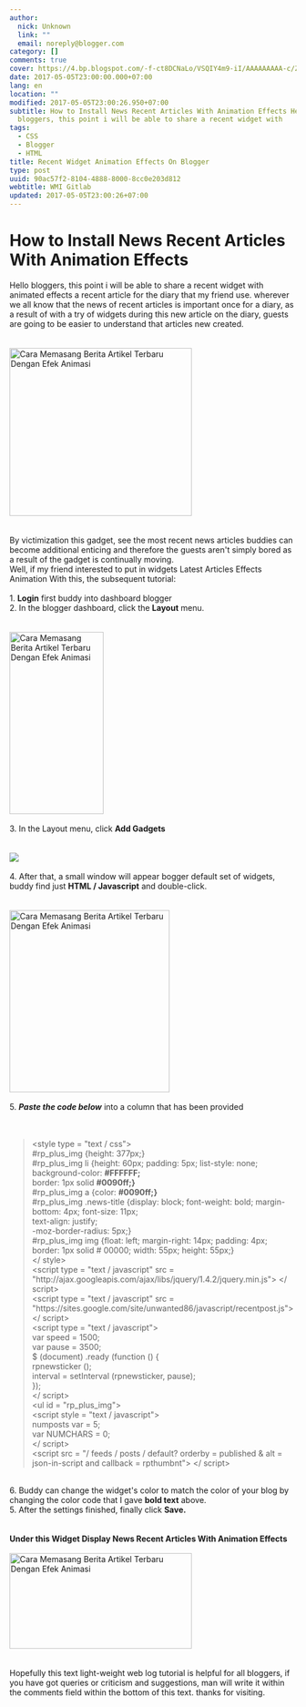 ```yaml
---
author:
  nick: Unknown
  link: ""
  email: noreply@blogger.com
category: []
comments: true
cover: https://4.bp.blogspot.com/-f-ct8DCNaLo/VSQIY4m9-iI/AAAAAAAAA-c/ZMxcl6H0S60/s1600/recent_posts.jpg
date: 2017-05-05T23:00:00.000+07:00
lang: en
location: ""
modified: 2017-05-05T23:00:26.950+07:00
subtitle: How to Install News Recent Articles With Animation Effects Hello
  bloggers, this point i will be able to share a recent widget with
tags:
  - CSS
  - Blogger
  - HTML
title: Recent Widget Animation Effects On Blogger
type: post
uuid: 90ac57f2-8104-4888-8000-8cc0e203d812
webtitle: WMI Gitlab
updated: 2017-05-05T23:00:26+07:00
---
```


<div dir="ltr" style="text-align: left;" trbidi="on"><h1>    How to Install News Recent Articles With Animation Effects </h1><div>Hello bloggers, this point i will be able to share a recent widget with animated effects a recent article for the diary that my friend use. wherever we all know that the news of recent articles is important once for a diary, as a result of with a try of widgets during this new article on the diary, guests are going to be easier to understand that articles new created.     <br><br><br><div><a href="http://4.bp.blogspot.com/-f-ct8DCNaLo/VSQIY4m9-iI/AAAAAAAAA-c/ZMxcl6H0S60/s1600/recent_posts.jpg" rel="noopener noreferer nofollow">            <img alt="Cara Memasang Berita Artikel Terbaru Dengan Efek Animasi" border="0" height="295" src="https://4.bp.blogspot.com/-f-ct8DCNaLo/VSQIY4m9-iI/AAAAAAAAA-c/ZMxcl6H0S60/s1600/recent_posts.jpg" title="How to Install News Recent Articles With Animation Effects" width="320">        </a>    </div><br><br>By victimization this gadget, see the most recent news articles buddies can become additional enticing and therefore the guests aren't simply bored as a result of the gadget is continually moving.<br>Well, if my friend interested to put in widgets Latest Articles Effects Animation With this, the subsequent tutorial:<br><br>1. <strong>Login</strong> first buddy into dashboard blogger<br>2. In the blogger dashboard, click the <strong>Layout</strong> menu.<br><strong>        <br>    </strong>    <br><div><a href="http://3.bp.blogspot.com/-a3GaTS9s-tY/VSQK9XxfbiI/AAAAAAAAA-w/EyhJjPprFxE/s1600/Screenshot_20.png" rel="noopener noreferer nofollow">            <img alt="Cara Memasang Berita Artikel Terbaru Dengan Efek Animasi" border="0" height="320" src="https://3.bp.blogspot.com/-a3GaTS9s-tY/VSQK9XxfbiI/AAAAAAAAA-w/EyhJjPprFxE/s1600/Screenshot_20.png" title="How to Install News Recent Articles With Animation Effects" width="165">        </a>    </div><strong>        <br>    </strong>    3. In the Layout menu, click <strong>Add Gadgets</strong>    <br><strong>        <br>    </strong>    <br><div><a href="http://2.bp.blogspot.com/-IMUmChHuG0Q/VSQK6TInJnI/AAAAAAAAA-o/jsRTN0f9sUs/s1600/Screenshot_1.png" rel="noopener noreferer nofollow">            <img border="0" src="https://2.bp.blogspot.com/-IMUmChHuG0Q/VSQK6TInJnI/AAAAAAAAA-o/jsRTN0f9sUs/s1600/Screenshot_1.png">        </a>    </div><strong>        <br>    </strong>    4. After that, a small window will appear bogger default set of widgets,     buddy find just <strong>HTML / Javascript</strong> and double-click.     <br><br><br><div><a href="http://2.bp.blogspot.com/-L6020LFPtpU/VSQK_ZCc4HI/AAAAAAAAA-4/2MZdFRkTKSI/s1600/Screenshot_21.png" rel="noopener noreferer nofollow">            <img alt="Cara Memasang Berita Artikel Terbaru Dengan Efek Animasi" border="0" height="320" src="https://2.bp.blogspot.com/-L6020LFPtpU/VSQK_ZCc4HI/AAAAAAAAA-4/2MZdFRkTKSI/s1600/Screenshot_21.png" title="How to Install News Recent Articles With Animation Effects" width="281">        </a>    </div><br>5. <strong><em>Paste the code below</em></strong> into a column that has     been provided     <br><br><br><blockquote>&lt;style type = "text / css"&gt;         <br>#rp_plus_img {height: 377px;}         <br>#rp_plus_img li {height: 60px; padding: 5px; list-style: none;         <br>background-color: <strong>#FFFFFF;</strong>        <br>border: 1px solid <strong>#0090ff;}</strong>        <br>#rp_plus_img a {color: <strong>#0090ff;}</strong>        <br>#rp_plus_img .news-title {display: block; font-weight: bold;         margin-bottom: 4px; font-size: 11px;         <br>text-align: justify;         <br>-moz-border-radius: 5px;}         <br>#rp_plus_img img {float: left; margin-right: 14px; padding: 4px;         border: 1px solid # 00000; width: 55px; height: 55px;}         <br>&lt;/ style&gt;         <br>&lt;script type = "text / javascript" src =         "http://ajax.googleapis.com/ajax/libs/jquery/1.4.2/jquery.min.js"&gt;         &lt;/ script&gt;         <br>&lt;script type = "text / javascript" src =         "https://sites.google.com/site/unwanted86/javascript/recentpost.js"&gt;         &lt;/ script&gt;         <br>&lt;script type = "text / javascript"&gt;         <br>var speed = 1500;         <br>var pause = 3500;         <br>$ (document) .ready (function () {         <br>rpnewsticker ();         <br>interval = setInterval (rpnewsticker, pause);         <br>});         <br>&lt;/ script&gt;         <br>&lt;ul id = "rp_plus_img"&gt;         <br>&lt;script style = "text / javascript"&gt;         <br>numposts var = 5;         <br>var NUMCHARS = 0;         <br>&lt;/ script&gt;         <br>&lt;script src = "/ feeds / posts / default? orderby = published &amp;         alt = json-in-script and callback = rpthumbnt"&gt; &lt;/ script&gt;     </blockquote><br>6. Buddy can change the widget's color to match the color of your blog by     changing the color code that I gave <strong>bold text</strong>&nbsp;above.     <br>5. After the settings finished, finally click <strong>Save.</strong>    <br><strong>        <br>    </strong>    <br><div><strong>            Under this Widget Display News Recent Articles With Animation             Effects         </strong>    </div><div><strong>            <br>        </strong>    </div><div><a href="http://4.bp.blogspot.com/-Aryoiq3r3sk/VSQLRTxL-6I/AAAAAAAAA_A/NvYFIq24DwU/s1600/Screenshot_3.png" rel="noopener noreferer nofollow">            <img alt="Cara Memasang Berita Artikel Terbaru Dengan Efek Animasi" border="0" height="168" src="https://4.bp.blogspot.com/-Aryoiq3r3sk/VSQLRTxL-6I/AAAAAAAAA_A/NvYFIq24DwU/s1600/Screenshot_3.png" title="How to Install News Recent Articles With Animation Effects" width="320">        </a>    </div><div><strong>            <br>        </strong>    </div><br>Hopefully this text light-weight web log tutorial is helpful for all bloggers, if you have got queries or criticism and suggestions, man will write it within the comments field within the bottom of this text. thanks for visiting. </div></div>